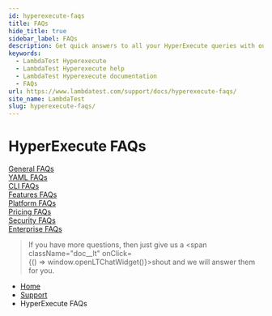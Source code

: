 ```yaml
---
id: hyperexecute-faqs
title: FAQs
hide_title: true
sidebar_label: FAQs
description: Get quick answers to all your HyperExecute queries with our comprehensive FAQs! 
keywords:
  - LambdaTest Hyperexecute
  - LambdaTest Hyperexecute help
  - LambdaTest Hyperexecute documentation
  - FAQs
url: https://www.lambdatest.com/support/docs/hyperexecute-faqs/
site_name: LambdaTest
slug: hyperexecute-faqs/
---
```


<script type="application/ld+json"
      dangerouslySetInnerHTML={{ __html: JSON.stringify({
       "@context": "https://schema.org",
        "@type": "BreadcrumbList",
        "itemListElement": [{
          "@type": "ListItem",
          "position": 1,
          "name": "Home",
          "item": "https://www.lambdatest.com"
        },{
          "@type": "ListItem",
          "position": 2,
          "name": "Support",
          "item": "https://www.lambdatest.com/support/docs/"
        },{
          "@type": "ListItem",
          "position": 3,
          "name": "Integrations",
          "item": "https://www.lambdatest.com/support/docs/hyperexecute-faqs/"
        }]
      })
    }}
></script>

# HyperExecute FAQs

<div className="download_btn mb-10">
<a href="/support/docs/hyperexecute-general-faqs/">General FAQs</a>
</div>

<div className="download_btn mb-10">
<a href="/support/docs/hyperexecute-yaml-faqs/">YAML FAQs</a>
</div>

<div className="download_btn mb-10">
<a href="/support/docs/hyperexecute-cli-faqs/">CLI FAQs</a>
</div>

<div className="download_btn mb-10">
<a href="/support/docs/hyperexecute-feature-faqs/">Features FAQs</a>
</div>

<div className="download_btn mb-10">
<a href="/support/docs/hyperexecute-platform-faqs/">Platform FAQs</a>
</div>

<div className="download_btn mb-10">
<a href="/support/docs/hyperexecute-pricing-faqs/">Pricing FAQs</a>
</div>

<div className="download_btn mb-10">
<a href="/support/docs/hyperexecute-security-faqs/">Security FAQs</a>
</div>

<div className="download_btn mb-10">
<a href="/support/docs/hyperexecute-enterprise-faqs/">Enterprise FAQs</a>
</div>


>If you have more questions, then just give us a <span className="doc__lt" onClick={() => window.openLTChatWidget()}>shout</span> and we will answer them for you.

<nav aria-label="breadcrumbs">
  <ul className="breadcrumbs">
    <li className="breadcrumbs__item">
      <a className="breadcrumbs__link" target="_self" href="https://www.lambdatest.com">
        Home
      </a>
    </li>
    <li className="breadcrumbs__item">
      <a className="breadcrumbs__link" target="_self" href="https://www.lambdatest.com/support/docs/">
        Support
      </a>
    </li>
    <li className="breadcrumbs__item breadcrumbs__item--active">
      <span className="breadcrumbs__link">
       HyperExecute FAQs
      </span>
    </li>
  </ul>
</nav>